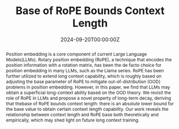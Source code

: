 ---
title: "Base of RoPE Bounds Context Length"
authors:
- Xin Men*
- Mingyu Xu*
- Bingning Wang†
- admin # "admin" will automatically link to your profile
- Hongyu Lin
- Xianpei Han
- Weipeng Chen

author_notes:
- "Equal contribution"
- "Equal contribution"
- "Corresponding author"

date: '2024-09-20T00:00:00Z'
doi: ''

publishDate: '2024-09-20T00:00:00Z'

publication_types: ['1']

publication: In *Conference on Neural Information Processing Systems (NeurIPS 2024)*
publication_short: In *NeurIPS 2024*

abstract: 'Position embedding is a core component of current Large Language Models(LLMs). Rotary position embedding (RoPE), a technique that encodes the position information with a rotation matrix, has been the de facto choice for position embedding in many LLMs, such as the Llama series. RoPE has been further
utilized to extend long context capability, which is roughly based on adjusting the base parameter of RoPE to mitigate out-of-distribution (OOD) problems in position embedding. However, in this paper, we find that LLMs may obtain a superficial long-context ability based on the OOD theory. We revisit the role of RoPE in LLMs and propose a novel property of long-term decay, deriving that thebase of RoPE bounds context length: there is an absolute lower bound for the base value to obtain certain context length capability. Our work reveals the relationship between context length and RoPE base both theoretically and empirically, which may shed light on future long context training.'

summary: This work contributes to the investigation of the lower bounds of the Base in RoPE, providing a theoretical foundation for the long-context extrapolation of models.

tags:
  - Long Context
  - Positional Encoding
  - RoPE
featured: true

url_pdf: 'https://papers.nips.cc/paper_files/paper/2024/file/9f12dd32d552f3ad9eaa0e9dfec291be-Paper-Conference.pdf'
# url_code: ''
---